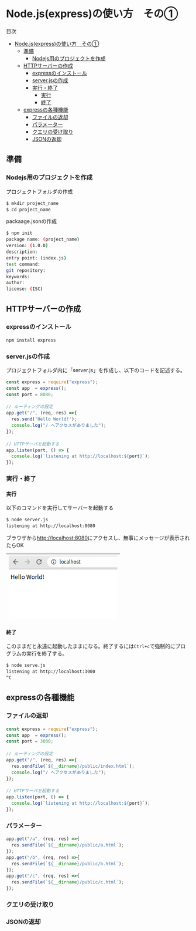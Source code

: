 
# Node.js(express)の使い方　その①

目次

<!-- @import "[TOC]" {cmd="toc" depthFrom=2 depthTo=3 orderedList=false} -->

<!-- code_chunk_output -->
- [Node.js(express)の使い方　その①](#nodejsexpressの使い方その)
  - [準備](#準備)
    - [Nodejs用のプロジェクトを作成](#nodejs用のプロジェクトを作成)
  - [HTTPサーバーの作成](#httpサーバーの作成)
    - [expressのインストール](#expressのインストール)
    - [server.jsの作成](#serverjsの作成)
    - [実行・終了](#実行終了)
      - [実行](#実行)
      - [終了](#終了)
  - [expressの各種機能](#expressの各種機能)
    - [ファイルの返却](#ファイルの返却)
    - [パラメーター](#パラメーター)
    - [クエリの受け取り](#クエリの受け取り)
    - [JSONの返却](#jsonの返却)

<!-- /code_chunk_output -->

## 準備

### Nodejs用のプロジェクトを作成

プロジェクトフォルダの作成

```bash
$ mkdir project_name
$ cd project_name
```

packaage.jsonの作成
  
```bash
$ npm init
package name: (project_name) 
version: (1.0.0) 
description: 
entry point: (index.js) 
test command: 
git repository:
keywords: 
author:
license: (ISC) 
```

## HTTPサーバーの作成

### expressのインストール

```bash
npm install express
```

### server.jsの作成

プロジェクトフォルダ内に「server.js」を作成し、以下のコードを記述する。

```js
const express = require("express");
const app  = express();
const port = 8080;

// ルーティングの設定
app.get("/", (req, res) =>{
  res.send('Hello World!');
  console.log("/ へアクセスがありました");
});

// HTTPサーバを起動する
app.listen(port, () => {
  console.log(`listening at http://localhost:${port}`);
});
```

### 実行・終了

#### 実行
以下のコマンドを実行してサーバーを起動する

```bash
$ node server.js
listening at http://localhost:8080
```

ブラウザから[http://localhost:8080](http://localhost:8080)にアクセスし、無事にメッセージが表示されたらOK

|![img](./meta/run.png)|
|:--|

#### 終了

このままだと永遠に起動したままになる。終了するには`Ctrl+c`で強制的にプログラムの実行を終了する。

```bash
$ node serve.js
listening at http://localhost:3000
^C
```

## expressの各種機能

### ファイルの返却

```js
const express = require("express");
const app  = express();
const port = 3000;

// ルーティングの設定
app.get("/", (req, res) =>{
  res.sendFile(`${__dirname}/public/index.html`);
  console.log("/ へアクセスがありました");
});

// HTTPサーバを起動する
app.listen(port, () => {
  console.log(`listening at http://localhost:${port}`);
});
```

### パラメーター

```js
app.get("/a", (req, res) =>{
  res.sendFile(`${__dirname}/public/a.html`);
});
app.get("/b", (req, res) =>{
  res.sendFile(`${__dirname}/public/b.html`);
});
app.get("/c", (req, res) =>{
  res.sendFile(`${__dirname}/public/c.html`);
});
```

### クエリの受け取り

### JSONの返却
